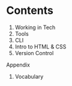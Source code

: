 # Contents

1. Working in Tech
2. Tools
3. CLI
4. Intro to HTML & CSS
5. Version Control

Appendix

1. Vocabulary
